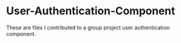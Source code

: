 # User-Authentication-Component
These are files I contributed to a group project user authentication component. 

